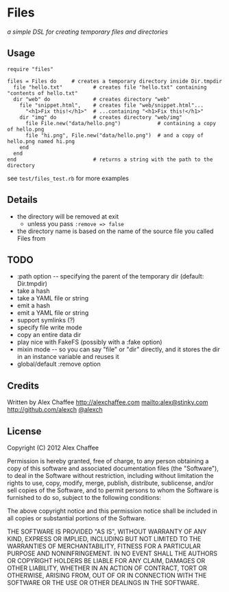 # Files

*a simple DSL for creating temporary files and directories*

## Usage

    require "files"

    files = Files do     # creates a temporary directory inside Dir.tmpdir
      file "hello.txt"          # creates file "hello.txt" containing "contents of hello.txt"
      dir "web" do              # creates directory "web"
        file "snippet.html",    # creates file "web/snippet.html"...
          "<h1>Fix this!</h1>"  # ...containing "<h1>Fix this!</h1>"
        dir "img" do            # creates directory "web/img"
          file File.new("data/hello.png")            # containing a copy of hello.png
          file "hi.png", File.new("data/hello.png")  # and a copy of hello.png named hi.png
        end
      end
    end                         # returns a string with the path to the directory

see `test/files_test.rb` for more examples

## Details

* the directory will be removed at exit
  * unless you pass `:remove => false`
* the directory name is based on the name of the source file you called Files from

## TODO

* :path option -- specifying the parent of the temporary dir (default: Dir.tmpdir)
* take a hash
* take a YAML file or string
* emit a hash
* emit a YAML file or string
* support symlinks (?)
* specify file write mode
* copy an entire data dir
* play nice with FakeFS (possibly with a :fake option)
* mixin mode -- so you can say "file" or "dir" directly, and it stores the dir in an instance variable and reuses it
* global/default :remove option

## Credits

Written by Alex Chaffee <http://alexchaffee.com> <mailto:alex@stinky.com> <http://github.com/alexch> [@alexch](http://twitter.com/alexch)

## License

Copyright (C) 2012 Alex Chaffee

Permission is hereby granted, free of charge, to any person obtaining a copy of
this software and associated documentation files (the "Software"), to deal in
the Software without restriction, including without limitation the rights to
use, copy, modify, merge, publish, distribute, sublicense, and/or sell copies
of the Software, and to permit persons to whom the Software is furnished to do
so, subject to the following conditions:

The above copyright notice and this permission notice shall be included in all
copies or substantial portions of the Software.

THE SOFTWARE IS PROVIDED "AS IS", WITHOUT WARRANTY OF ANY KIND, EXPRESS OR
IMPLIED, INCLUDING BUT NOT LIMITED TO THE WARRANTIES OF MERCHANTABILITY,
FITNESS FOR A PARTICULAR PURPOSE AND NONINFRINGEMENT. IN NO EVENT SHALL THE
AUTHORS OR COPYRIGHT HOLDERS BE LIABLE FOR ANY CLAIM, DAMAGES OR OTHER
LIABILITY, WHETHER IN AN ACTION OF CONTRACT, TORT OR OTHERWISE, ARISING FROM,
OUT OF OR IN CONNECTION WITH THE SOFTWARE OR THE USE OR OTHER DEALINGS IN THE
SOFTWARE.
